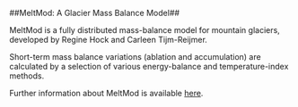 ##MeltMod: A Glacier Mass Balance Model##

MeltMod is a fully distributed mass-balance model for mountain glaciers, developed by Regine Hock and  Carleen Tijm-Reijmer.

Short-term mass balance variations (ablation and accumulation) are calculated  by a selection of various energy-balance and temperature-index methods.

Further information about MeltMod is available [here](http://www2.gi.alaska.edu/~regine/meltmodel.html).
